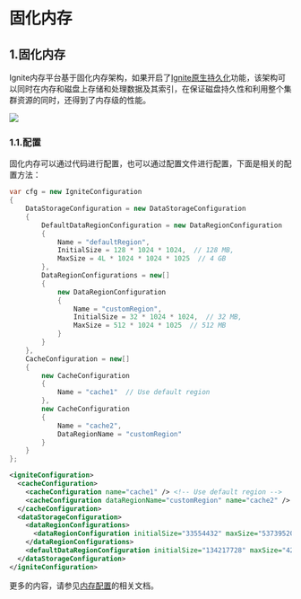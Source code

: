 # 固化内存
## 1.固化内存
Ignite内存平台基于固化内存架构，如果开启了[Ignite原生持久化](/doc/net/Persistence.md#_1-原生持久化)功能，该架构可以同时在内存和磁盘上存储和处理数据及其索引，在保证磁盘持久性和利用整个集群资源的同时，还得到了内存级的性能。

![](https://files.readme.io/bd2d53b-durable-memory.png)

### 1.1.配置
固化内存可以通过代码进行配置，也可以通过配置文件进行配置，下面是相关的配置方法：

<Tabs>
<Tab name="C#">

```csharp
var cfg = new IgniteConfiguration
{
    DataStorageConfiguration = new DataStorageConfiguration
    {
        DefaultDataRegionConfiguration = new DataRegionConfiguration
        {
            Name = "defaultRegion",
            InitialSize = 128 * 1024 * 1024,  // 128 MB,
            MaxSize = 4L * 1024 * 1024 * 1025  // 4 GB
        },
        DataRegionConfigurations = new[]
        {
            new DataRegionConfiguration
            {
                Name = "customRegion",
                InitialSize = 32 * 1024 * 1024,  // 32 MB,
                MaxSize = 512 * 1024 * 1025  // 512 MB
            }
        }
    },
    CacheConfiguration = new[]
    {
        new CacheConfiguration
        {
            Name = "cache1"  // Use default region
        },
        new CacheConfiguration
        {
            Name = "cache2",
            DataRegionName = "customRegion"
        }
    }
};
```
</Tab>
<Tab name="app.config">

```xml
<igniteConfiguration>
  <cacheConfiguration>
    <cacheConfiguration name="cache1" /> <!-- Use default region -->
    <cacheConfiguration dataRegionName="customRegion" name="cache2" />
  </cacheConfiguration>
  <dataStorageConfiguration>
    <dataRegionConfigurations>
      <dataRegionConfiguration initialSize="33554432" maxSize="537395200" name="customRegion" />
    </dataRegionConfigurations>
    <defaultDataRegionConfiguration initialSize="134217728" maxSize="4299161600" name="defaultRegion" />
  </dataStorageConfiguration>
</igniteConfiguration>
```
</Tab>
</Tabs>

更多的内容，请参见[内存配置](/doc/java/DurableMemory.md#_3-内存配置)的相关文档。

<RightPane/>